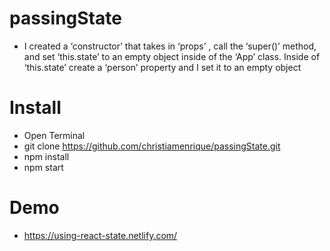 # passingState

* I created a ‘constructor’ that takes in ‘props’ , call the ‘super()’ method, and set ‘this.state’ to an empty object inside of the ‘App’ class. Inside of ‘this.state’ create a ‘person’ property and I set it to an empty object

# Install
* Open Terminal
* git clone https://github.com/christiamenrique/passingState.git 
* npm install
* npm start

# Demo
* https://using-react-state.netlify.com/
